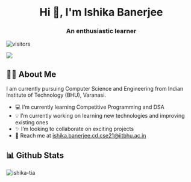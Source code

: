
<h1 align="center">Hi 👋, I'm Ishika Banerjee</h1>  
<h3 align="center">An enthusiastic learner</h3>  

![visitors](https://visitor-badge.glitch.me/badge?page_id=ishika-tia&left_color=e63946&right_color=purple)

<a href="https://github.com/DenverCoder1/readme-typing-svg">
  <img src="https://readme-typing-svg.herokuapp.com?&font=IBM+Plex+Sans&color=purple&size=20&lines=Good+to+see+you+here!;Welcome+to+my+profile" />
</a>


## 👩‍💼 About Me
  I am currently pursuing Computer Science and Engineering from Indian Institute of Technology (BHU), Varanasi.
- 💻 I’m currently learning Competitive Programming and DSA</br>
- 💡 I’m currently working on learning new technologies and improving existing ones</br>
- ✨ I’m looking to collaborate on exciting projects</br>
- 📧 Reach me at ishika.banerjee.cd.cse21@iitbhu.ac.in</br>


## 📊 Github Stats

<img align="center" src="https://github-readme-streak-stats.herokuapp.com/?user=ishika-tia&theme=dark" alt="ishika-tia" />

</br>
